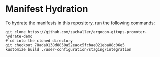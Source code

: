 # Manifest Hydration

To hydrate the manifests in this repository, run the following commands:

```shell
git clone https://github.com/zachaller/argocon-gitops-promoter-hydrate-demo
# cd into the cloned directory
git checkout 78ada0138d8850a52eacc5fcbae021eba88c06e5
kustomize build ./user-configuration/staging/integration
```
